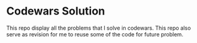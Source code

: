 # Codewars Solution
This repo display all the problems that I solve in codewars. This repo also serve as revision for me to reuse some of the code for future problem.
